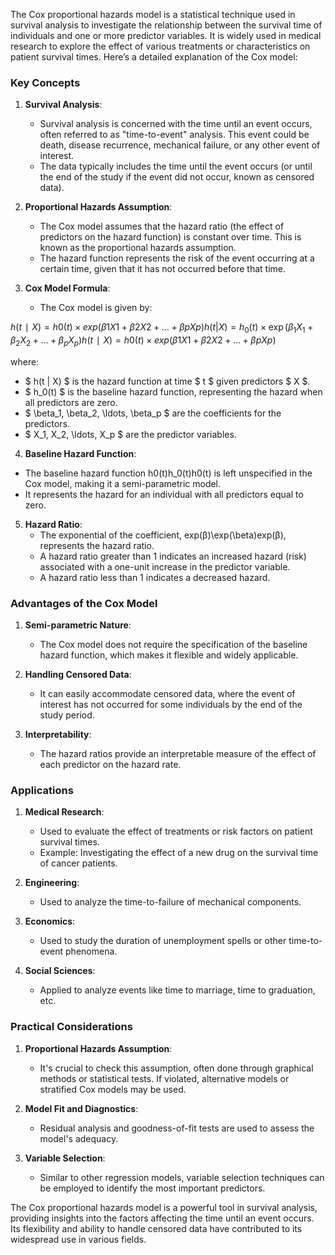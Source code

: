 The Cox proportional hazards model is a statistical technique used in survival analysis to investigate the relationship between the survival time of individuals and one or more predictor variables. It is widely used in medical research to explore the effect of various treatments or characteristics on patient survival times. Here’s a detailed explanation of the Cox model:

### Key Concepts

1. **Survival Analysis**:
    
    - Survival analysis is concerned with the time until an event occurs, often referred to as "time-to-event" analysis. This event could be death, disease recurrence, mechanical failure, or any other event of interest.
    - The data typically includes the time until the event occurs (or until the end of the study if the event did not occur, known as censored data).
2. **Proportional Hazards Assumption**:
    
    - The Cox model assumes that the hazard ratio (the effect of predictors on the hazard function) is constant over time. This is known as the proportional hazards assumption.
    - The hazard function represents the risk of the event occurring at a certain time, given that it has not occurred before that time.
3. **Cox Model Formula**:
    
    - The Cox model is given by:

$h(t∣X)=h0(t)×exp⁡(β1X1+β2X2+…+βpXp) h(t | X) = h_0(t) \times \exp(\beta_1 X_1 + \beta_2 X_2 + \ldots + \beta_p X_p)h(t∣X)=h0​(t)×exp(β1​X1​+β2​X2​+…+βp​Xp​)$

  where:
 - $ h(t | X) $ is the hazard function at time $ t $ given predictors $ X $.
 - $ h_0(t) $ is the baseline hazard function, representing the hazard when all predictors are zero.
 - $ \beta_1, \beta_2, \ldots, \beta_p $ are the coefficients for the predictors.
 - $ X_1, X_2, \ldots, X_p $ are the predictor variables.

4. **Baseline Hazard Function**:

- The baseline hazard function h0(t)h_0(t)h0​(t) is left unspecified in the Cox model, making it a semi-parametric model.
- It represents the hazard for an individual with all predictors equal to zero.

5. **Hazard Ratio**:
    - The exponential of the coefficient, exp⁡(β)\exp(\beta)exp(β), represents the hazard ratio.
    - A hazard ratio greater than 1 indicates an increased hazard (risk) associated with a one-unit increase in the predictor variable.
    - A hazard ratio less than 1 indicates a decreased hazard.

### Advantages of the Cox Model

1. **Semi-parametric Nature**:
    
    - The Cox model does not require the specification of the baseline hazard function, which makes it flexible and widely applicable.
2. **Handling Censored Data**:
    
    - It can easily accommodate censored data, where the event of interest has not occurred for some individuals by the end of the study period.
3. **Interpretability**:
    
    - The hazard ratios provide an interpretable measure of the effect of each predictor on the hazard rate.

### Applications

1. **Medical Research**:
    
    - Used to evaluate the effect of treatments or risk factors on patient survival times.
    - Example: Investigating the effect of a new drug on the survival time of cancer patients.
2. **Engineering**:
    
    - Used to analyze the time-to-failure of mechanical components.
3. **Economics**:
    
    - Used to study the duration of unemployment spells or other time-to-event phenomena.
4. **Social Sciences**:
    
    - Applied to analyze events like time to marriage, time to graduation, etc.

### Practical Considerations

1. **Proportional Hazards Assumption**:
    
    - It's crucial to check this assumption, often done through graphical methods or statistical tests. If violated, alternative models or stratified Cox models may be used.
2. **Model Fit and Diagnostics**:
    
    - Residual analysis and goodness-of-fit tests are used to assess the model's adequacy.
3. **Variable Selection**:
    
    - Similar to other regression models, variable selection techniques can be employed to identify the most important predictors.

The Cox proportional hazards model is a powerful tool in survival analysis, providing insights into the factors affecting the time until an event occurs. Its flexibility and ability to handle censored data have contributed to its widespread use in various fields.